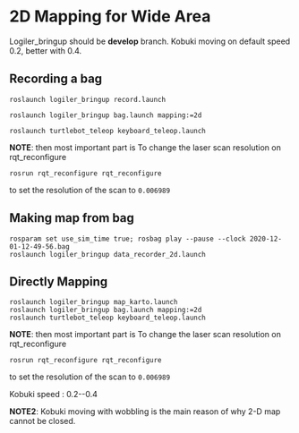 
# 2D Mapping for Wide Area 

Logiler_bringup should be **develop** branch.
Kobuki moving on default speed 0.2,   better with 0.4.



## Recording a bag



```
roslaunch logiler_bringup record.launch

roslaunch logiler_bringup bag.launch mapping:=2d

roslaunch turtlebot_teleop keyboard_teleop.launch

```

**NOTE**: then most important part is To change the laser scan resolution on rqt_reconfigure

```
rosrun rqt_reconfigure rqt_reconfigure
```

to set the resolution of the scan to `0.006989`



## Making map from bag

```
rosparam set use_sim_time true; rosbag play --pause --clock 2020-12-01-12-49-56.bag
roslaunch logiler_bringup data_recorder_2d.launch
```


## Directly Mapping

```
roslaunch logiler_bringup map_karto.launch
roslaunch logiler_bringup bag.launch mapping:=2d
roslaunch turtlebot_teleop keyboard_teleop.launch

```

**NOTE**: then most important part is To change the laser scan resolution on rqt_reconfigure

```
rosrun rqt_reconfigure rqt_reconfigure
```

to set the resolution of the scan to `0.006989`

Kobuki speed : 0.2--0.4

**NOTE2**:
Kobuki moving with wobbling is the main reason of why 2-D map cannot be closed.

